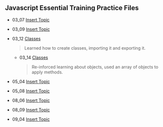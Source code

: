 ## Javascript Essential Training Practice Files

- 03_07 [Insert Topic](https://github.com/m-soro/Practice/tree/main/03_07)
  >
- 03_09 [Insert Topic](https://github.com/m-soro/Practice/tree/main/03_09)
  >
- 03_12 [Classes](https://github.com/m-soro/Practice/tree/main/03_12)
  > Learned how to create classes, importing it and exporting it.
  - 03_14 [Classes](https://github.com/m-soro/Practice/tree/main/03_14)
    > Re-inforced learning about objects, used an array of objects to apply methods.
- 05_04 [Insert Topic](https://github.com/m-soro/Practice/tree/main/05_04)
  >
- 05_08 [Insert Topic](https://github.com/m-soro/Practice/tree/main/05_08)
  >
- 08_06 [Insert Topic](https://github.com/m-soro/Practice/tree/main/08_06)
  >
- 08_09 [Insert Topic](https://github.com/m-soro/Practice/tree/main/08_09)
  >
- 09_04 [Insert Topic](https://github.com/m-soro/Practice/tree/main/09_04)
  >
